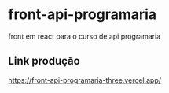 # front-api-programaria
front em react para o curso de api programaria

## Link produção
<https://front-api-programaria-three.vercel.app/>
